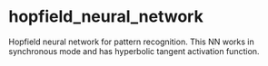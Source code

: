 # hopfield_neural_network
Hopfield neural network for pattern recognition.
This NN works in synchronous mode and has hyperbolic tangent activation function.
